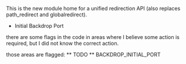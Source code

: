 
This is the new module home for a unified redirection API (also replaces
path_redirect and globalredirect).

* Initial Backdrop Port

there are some flags in the code in areas where I believe some action is required,
but I did not know the correct action.

those areas are flagged: 
** TODO
** BACKDROP_INITIAL_PORT
